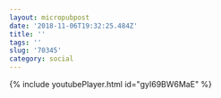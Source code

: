 ```yaml
---
layout: micropubpost
date: '2018-11-06T19:32:25.484Z'
title: ''
tags: ''
slug: '70345'
category: social
---
```

{% include youtubePlayer.html id="gyI69BW6MaE" %}
